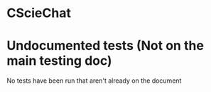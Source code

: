 # CScieChat


# Undocumented tests (Not on the main testing doc)
No tests have been run that aren't already on the document